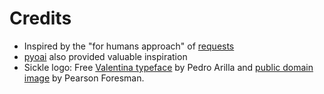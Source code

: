 # Credits

- Inspired by the \"for humans approach\" of [requests](http://docs.python-requests.org/en/latest/)
- [pyoai](https://github.com/infrae/pyoai/) also provided valuable inspiration
- Sickle logo: Free [Valentina typeface](http://pedroarilla.com/en/valentina) by Pedro Arilla and [public domain image](http://commons.wikimedia.org/wiki/File:Sickle_(PSF).png) by Pearson  Foresman.
